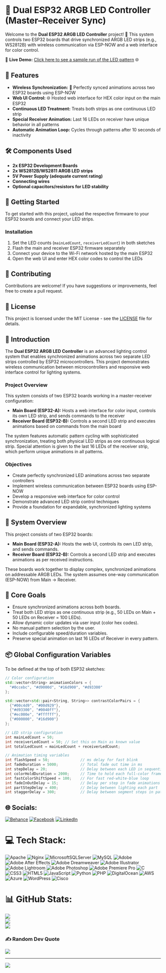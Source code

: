 # 🎇 Dual ESP32 ARGB LED Controller (Master–Receiver Sync)

Welcome to the **Dual ESP32 ARGB LED Controller** project! 🎉 This system controls two ESP32 boards that drive synchronized ARGB LED strips (e.g., WS2812B) with wireless communication via ESP-NOW and a web interface for color control.

🔗 **Live Demo:** [Click here to see a sample run of the LED pattern]( https://pipisara.github.io/Two-Board-ARGB-Strip-Sync-via-ESP-NOW/) 🌐

## 🌟 Features

- **Wireless Synchronization:** 📡 Perfectly synced animations across two ESP32 boards using ESP-NOW
- **Web UI Control:** 🌐 Hosted web interface for HEX color input on the main ESP32
- **Continuous LED Treatment:** Treats both strips as one continuous LED strip
- **Special Receiver Animation:** Last 16 LEDs on receiver have unique behavior in all patterns
- **Automatic Animation Loop:** Cycles through patterns after 10 seconds of inactivity

## 🛠️ Components Used

- **2x ESP32 Development Boards**
- **2x WS2812B/WS2811 ARGB LED strips**
- **5V Power Supply (adequate current rating)**
- **Connecting wires**
- **Optional capacitors/resistors for LED stability**

## 🚀 Getting Started

To get started with this project, upload the respective firmware to your ESP32 boards and connect your LED strips.

### Installation

1. Set the LED counts (`mainLedCount`, `receiverLedCount`) in both sketches
2. Flash the main and receiver ESP32 firmware separately
3. Connect your device to the Wi-Fi network hosted by the main ESP32
4. Open the web UI and enter HEX color codes to control the LEDs

## 🤝 Contributing

Contributions are welcome! If you have suggestions or improvements, feel free to create a pull request.

## 📝 License

This project is licensed under the MIT License - see the [LICENSE](LICENSE) file for details.

## 📖 Introduction

The **Dual ESP32 ARGB LED Controller** is an advanced lighting control system that enables synchronized animations across two separate LED strips controlled by ESP32 microcontrollers. This project demonstrates wireless communication between microcontrollers and responsive web interface control for lighting systems.

### Project Overview

This system consists of two ESP32 boards working in a master-receiver configuration:
- **Main Board (ESP32-A):** Hosts a web interface for color input, controls its own LED strip, and sends commands to the receiver
- **Receiver Board (ESP32-B):** Controls a second LED strip and executes animations based on commands from the main board

The system features automatic pattern cycling with sophisticated synchronization, treating both physical LED strips as one continuous logical strip. Special attention is given to the last 16 LEDs of the receiver strip, which perform unique animations in all patterns.

### Objectives

- Create perfectly synchronized LED animations across two separate controllers
- Implement wireless communication between ESP32 boards using ESP-NOW
- Develop a responsive web interface for color control
- Demonstrate advanced LED strip control techniques
- Provide a foundation for expandable, synchronized lighting systems


## 🔧 System Overview

This project consists of two ESP32 boards:

- **Main Board (ESP32-A):** Hosts the web UI, controls its own LED strip, and sends commands.
- **Receiver Board (ESP32-B):** Controls a second LED strip and executes animations as per received instructions.

These boards work together to display complex, synchronized animations on addressable ARGB LEDs. The system assumes one-way communication (ESP-NOW) from Main → Receiver.

## 🎯 Core Goals

- Ensure synchronized animations across both boards.
- Treat both LED strips as one continuous strip (e.g., 50 LEDs on Main + 50 LEDs on Receiver = 100 LEDs).
- Allow dynamic color updates via user input (color hex codes).
- No manual pattern selection by the user.
- Include configurable speed/duration variables.
- Preserve special animation on last 16 LEDs of Receiver in every pattern.

## 📦 Global Configuration Variables

To be defined at the top of both ESP32 sketches:

```cpp
// Color configuration
std::vector<String> animationColors = {
  "#0ccebc", "#d9000d", "#16d900", "#d93300"
};

std::vector<std::pair<String, String>> contrastColorPairs = {
  {"#00c4d9", "#00d929"},
  {"#d93300", "#0040ff"},
  {"#ec000e", "#ffffff"},
  {"#000000", "#16d900"}
};

// LED strip configuration
int mainLedCount = 50;
int receiverLedCount = 50; // Set this on Main as known value
int totalLedCount = mainLedCount + receiverLedCount;

// Animation timing variables
int flashSpeed = 50;              // ms delay for fast blink
int fadeDuration = 5000;          // Total fade out time in ms
int stepDelay = 20;               // Delay between each LED in sequential patterns
int colorHoldDuration = 2000;     // Time to hold each full-color frame
int fastColorShiftSpeed = 100;    // For fast red-white-blue loop
int fadeInOutDelay = 15;          // Delay per step in fade animations
int partStepDelay = 400;          // Delay between lighting each part
int staggerDelay = 300;           // Delay between segment steps in patterns

```

## 🌐 Socials:
[![Behance](https://img.shields.io/badge/Behance-1769ff?logo=behance&logoColor=white)](https://behance.net/pipisarchandra1) [![Facebook](https://img.shields.io/badge/Facebook-%231877F2.svg?logo=Facebook&logoColor=white)](https://facebook.com/pipisara.chandrabhanu) [![LinkedIn](https://img.shields.io/badge/LinkedIn-%230077B5.svg?logo=linkedin&logoColor=white)](https://linkedin.com/in/pipisara) 

# 💻 Tech Stack:
![Apache](https://img.shields.io/badge/apache-%23D42029.svg?style=for-the-badge&logo=apache&logoColor=white) ![Nginx](https://img.shields.io/badge/nginx-%23009639.svg?style=for-the-badge&logo=nginx&logoColor=white) ![MicrosoftSQLServer](https://img.shields.io/badge/Microsoft%20SQL%20Server-CC2927?style=for-the-badge&logo=microsoft%20sql%20server&logoColor=white) ![MySQL](https://img.shields.io/badge/mysql-4479A1.svg?style=for-the-badge&logo=mysql&logoColor=white) ![Adobe](https://img.shields.io/badge/adobe-%23FF0000.svg?style=for-the-badge&logo=adobe&logoColor=white) ![Adobe After Effects](https://img.shields.io/badge/Adobe%20After%20Effects-9999FF.svg?style=for-the-badge&logo=Adobe%20After%20Effects&logoColor=white) ![Adobe Dreamweaver](https://img.shields.io/badge/Adobe%20Dreamweaver-FF61F6.svg?style=for-the-badge&logo=Adobe%20Dreamweaver&logoColor=white) ![Adobe Illustrator](https://img.shields.io/badge/adobe%20illustrator-%23FF9A00.svg?style=for-the-badge&logo=adobe%20illustrator&logoColor=white) ![Adobe Lightroom](https://img.shields.io/badge/Adobe%20Lightroom-31A8FF.svg?style=for-the-badge&logo=Adobe%20Lightroom&logoColor=white) ![Adobe Photoshop](https://img.shields.io/badge/adobe%20photoshop-%2331A8FF.svg?style=for-the-badge&logo=adobe%20photoshop&logoColor=white) ![Adobe Premiere Pro](https://img.shields.io/badge/Adobe%20Premiere%20Pro-9999FF.svg?style=for-the-badge&logo=Adobe%20Premiere%20Pro&logoColor=white) ![C](https://img.shields.io/badge/c-%2300599C.svg?style=for-the-badge&logo=c&logoColor=white) ![CSS3](https://img.shields.io/badge/css3-%231572B6.svg?style=for-the-badge&logo=css3&logoColor=white) ![HTML5](https://img.shields.io/badge/html5-%23E34F26.svg?style=for-the-badge&logo=html5&logoColor=white) ![JavaScript](https://img.shields.io/badge/javascript-%23323330.svg?style=for-the-badge&logo=javascript&logoColor=%23F7DF1E) ![Python](https://img.shields.io/badge/python-3670A0?style=for-the-badge&logo=python&logoColor=ffdd54) ![PHP](https://img.shields.io/badge/php-%23777BB4.svg?style=for-the-badge&logo=php&logoColor=white) ![DigitalOcean](https://img.shields.io/badge/DigitalOcean-%230167ff.svg?style=for-the-badge&logo=digitalOcean&logoColor=white) ![AWS](https://img.shields.io/badge/AWS-%23FF9900.svg?style=for-the-badge&logo=amazon-aws&logoColor=white) ![Azure](https://img.shields.io/badge/azure-%230072C6.svg?style=for-the-badge&logo=microsoftazure&logoColor=white) ![WordPress](https://img.shields.io/badge/WordPress-%23117AC9.svg?style=for-the-badge&logo=WordPress&logoColor=white) ![Cisco](https://img.shields.io/badge/cisco-%23049fd9.svg?style=for-the-badge&logo=cisco&logoColor=black)
# 📊 GitHub Stats:
![](https://github-readme-stats.vercel.app/api?username=Pipisara&theme=dark&hide_border=false&include_all_commits=false&count_private=false)<br/>
![](https://github-readme-streak-stats.herokuapp.com/?user=Pipisara&theme=dark&hide_border=false)<br/>
![](https://github-readme-stats.vercel.app/api/top-langs/?username=Pipisara&theme=dark&hide_border=false&include_all_commits=false&count_private=false&layout=compact)

### ✍️ Random Dev Quote
![](https://quotes-github-readme.vercel.app/api?type=horizontal&theme=radical)

---
[![](https://visitcount.itsvg.in/api?id=Pipisara&icon=0&color=0)](https://visitcount.itsvg.in)


